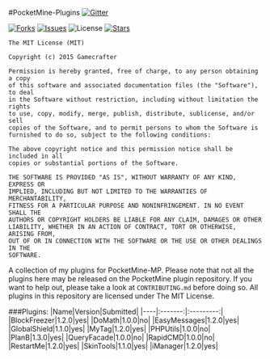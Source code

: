 #PocketMine-Plugins
[![Gitter](https://badges.gitter.im/Join%20Chat.svg)](https://gitter.im/Gamecrafter/PocketMine-Plugins?utm_source=badge&utm_medium=badge&utm_campaign=pr-badge&utm_content=badge)

[![Forks](https://img.shields.io/github/forks/Gamecrafter/PocketMine-Plugins.svg)](https://github.com/Gamecrafter/PocketMine-Plugins/network)
[![Issues](http://img.shields.io/github/issues-raw/Gamecrafter/PocketMine-Plugins.svg)](https://github.com/Gamecrafter/PocketMine-Plugins/issues)
![License](https://img.shields.io/badge/license-MIT-red.svg)
[![Stars](https://img.shields.io/github/stars/Gamecrafter/PocketMine-Plugins.svg)](https://github.com/Gamecrafter/PocketMine-Plugins/stargazers)

```
The MIT License (MIT)

Copyright (c) 2015 Gamecrafter

Permission is hereby granted, free of charge, to any person obtaining a copy
of this software and associated documentation files (the "Software"), to deal
in the Software without restriction, including without limitation the rights
to use, copy, modify, merge, publish, distribute, sublicense, and/or sell
copies of the Software, and to permit persons to whom the Software is
furnished to do so, subject to the following conditions:

The above copyright notice and this permission notice shall be included in all
copies or substantial portions of the Software.

THE SOFTWARE IS PROVIDED "AS IS", WITHOUT WARRANTY OF ANY KIND, EXPRESS OR
IMPLIED, INCLUDING BUT NOT LIMITED TO THE WARRANTIES OF MERCHANTABILITY,
FITNESS FOR A PARTICULAR PURPOSE AND NONINFRINGEMENT. IN NO EVENT SHALL THE
AUTHORS OR COPYRIGHT HOLDERS BE LIABLE FOR ANY CLAIM, DAMAGES OR OTHER
LIABILITY, WHETHER IN AN ACTION OF CONTRACT, TORT OR OTHERWISE, ARISING FROM,
OUT OF OR IN CONNECTION WITH THE SOFTWARE OR THE USE OR OTHER DEALINGS IN THE
SOFTWARE.
```

A collection of my plugins for PocketMine-MP. Please note that not all the plugins here may be
released on the PocketMine plugin repository. If you want to help out, please take a look at `CONTRIBUTING.md` before doing
so. All plugins in this repository are licensed under The MIT License.

###Plugins:
|Name|Version|Submitted|
|----|:-------:|:---------:|
|BlockFreezer|1.2.0|yes|
|DoMath|1.0.0|no|
|EasyMessages|1.2.0|yes|
|GlobalShield|1.1.0|yes|
|MyTag|1.2.0|yes|
|PHPUtils|1.0.0|no|
|PlanB|1.3.0|yes|
|QueryFacade|1.0.0|no|
|RapidCMD|1.0.0|no|
|RestartMe|1.2.0|yes|
|SkinTools|1.1.0|yes|
|iManager|1.2.0|yes|